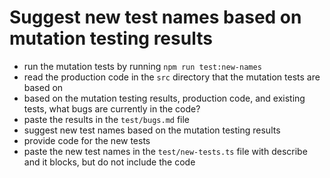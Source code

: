 ﻿---
mode: 'agent'
tools: ['runCommands']
description: 'Suggest new test names based on mutation testing results.'
---

# Suggest new test names based on mutation testing results

- run the mutation tests by running `npm run test:new-names`
- read the production code in the `src` directory that the mutation tests are based on
- based on the mutation testing results, production code, and existing tests, what bugs are currently in the code?
- paste the results in the `test/bugs.md` file
- suggest new test names based on the mutation testing results
- provide code for the new tests
- paste the new test names in the `test/new-tests.ts` file with describe and it blocks, but do not include the code
